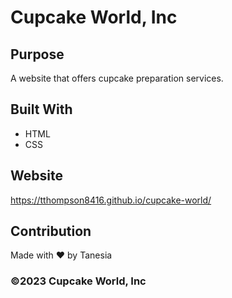 # Cupcake World, Inc

## Purpose
A website that offers cupcake preparation services. 

## Built With
* HTML
* CSS

## Website
https://tthompson8416.github.io/cupcake-world/

## Contribution
Made with ❤️ by Tanesia

### ©️2023 Cupcake World, Inc 

